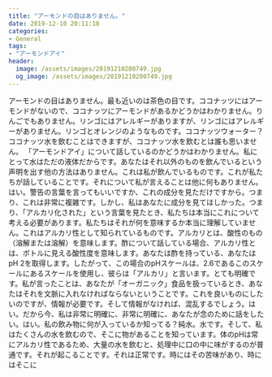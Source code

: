 ```yaml
---
title: "アーモンドの目はありません。"
date: 2019-12-10 20:11:18
categories:
- General
tags:
- "アーモンドアイ"
header:
  image: /assets/images/20191210200749.jpg
  og_image: /assets/images/20191210200749.jpg
---
```


アーモンドの目はありません。最も近いのは茶色の目です。ココナッツにはアーモンドがないので、ココナッツにアーモンドがあるかどうかはわかりません。りんごでもありません。リンゴにはアレルギーがありますが、リンゴにはアレルギーがありません。リンゴとオレンジのようなものです。ココナッツウォーター？ココナッツ水を飲むことはできますが、ココナッツ水を飲むとは誰も思いません。 「アーモンドアイ」について話しているのかどうかはわかりません。私にとって水はただの液体だからです。あなたはそれ以外のものを飲んでいるという声明を出す他の方法はありません。これは私が飲んでいるものです。これが私たちが話していることです。それについて私が言えることは他に何もありません。はい。警告の言葉を言ってもいいですか、これの成分を見ただけですから。つまり、これは非常に複雑です。しかし、私はあなたに成分を見てほしかった。つまり、「アルカリ化された」という言葉を見たとき、私たちは本当にこれについて考える必要があります。私たちはそれが何を意味するか本当に理解していません。これはアルカリ性として知られているものです。アルカリとは、酸性のもの（溶解または溶解）を意味します。酢について話している場合、アルカリ性とは、ボトルに見える酸性度を意味します。あなたは酢を持っている、あなたはpH 2を取得します。したがって、この場合のpHスケールは、2.6であるこのスケールにあるスケールを使用し、彼らは「アルカリ」と言います。とても明確です。私が言ったことは、あなたが「オーガニック」食品を扱っているとき、あなたはそれを文脈に入れなければならないということです。これを良いものにしたいのですが、情報が必要です。そして情報がなければ、混乱するでしょう。はい。だから今、私は非常に明確に、非常に明確に、あなたが念のために話をしたい。はい。私の飲み物に何が入っているか知ってる？純水。水です。そして、私はたくさんの水を飲むので、そこに物があることを知っています。体のpHは常にアルカリ性であるため、大量の水を飲むと、処理中に口の中に味がするのが普通です。それが起こることです。それは正常です。時にはその苦味があり、時にはそこに
